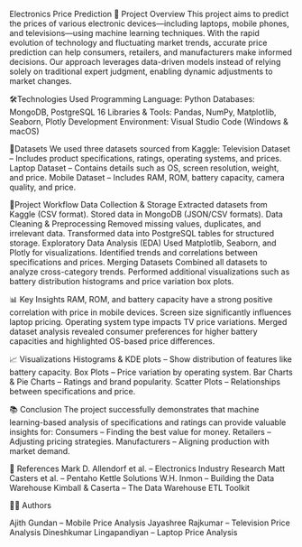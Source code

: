 Electronics Price Prediction
📌 Project Overview
This project aims to predict the prices of various electronic devices—including laptops, mobile phones, and televisions—using machine learning techniques. With the rapid evolution of technology and fluctuating market trends, accurate price prediction can help consumers, retailers, and manufacturers make informed decisions.
Our approach leverages data-driven models instead of relying solely on traditional expert judgment, enabling dynamic adjustments to market changes.

🛠️Technologies Used
Programming Language: Python
Databases: MongoDB, PostgreSQL 16
Libraries & Tools: Pandas, NumPy, Matplotlib, Seaborn, Plotly
Development Environment: Visual Studio Code (Windows & macOS)

📂Datasets
We used three datasets sourced from Kaggle:
Television Dataset – Includes product specifications, ratings, operating systems, and prices.
Laptop Dataset – Contains details such as OS, screen resolution, weight, and price.
Mobile Dataset – Includes RAM, ROM, battery capacity, camera quality, and price.

🔄Project Workflow
Data Collection & Storage
Extracted datasets from Kaggle (CSV format).
Stored data in MongoDB (JSON/CSV formats).
Data Cleaning & Preprocessing
Removed missing values, duplicates, and irrelevant data.
Transformed data into PostgreSQL tables for structured storage.
Exploratory Data Analysis (EDA)
Used Matplotlib, Seaborn, and Plotly for visualizations.
Identified trends and correlations between specifications and prices.
Merging Datasets
Combined all datasets to analyze cross-category trends.
Performed additional visualizations such as battery distribution histograms and price variation box plots.

📊 Key Insights
RAM, ROM, and battery capacity have a strong positive correlation with price in mobile devices.
Screen size significantly influences laptop pricing.
Operating system type impacts TV price variations.
Merged dataset analysis revealed consumer preferences for higher battery capacities and highlighted OS-based price differences.

📈 Visualizations
Histograms & KDE plots – Show distribution of features like battery capacity.
Box Plots – Price variation by operating system.
Bar Charts & Pie Charts – Ratings and brand popularity.
Scatter Plots – Relationships between specifications and price.

📚 Conclusion
The project successfully demonstrates that machine learning-based analysis of specifications and ratings can provide valuable insights for:
Consumers – Finding the best value for money.
Retailers – Adjusting pricing strategies.
Manufacturers – Aligning production with market demand.

📜 References
Mark D. Allendorf et al. – Electronics Industry Research
Matt Casters et al. – Pentaho Kettle Solutions
W.H. Inmon – Building the Data Warehouse
Kimball & Caserta – The Data Warehouse ETL Toolkit

👨‍💻 Authors

Ajith Gundan – Mobile Price Analysis
Jayashree Rajkumar – Television Price Analysis
Dineshkumar Lingapandiyan – Laptop Price Analysis
